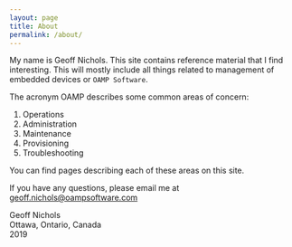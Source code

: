 ```yaml
---
layout: page
title: About
permalink: /about/
---
```


My name is Geoff Nichols. This site contains reference material that I find interesting. This will mostly include all things related to management of embedded devices or `OAMP Software`. 

The acronym OAMP describes some common areas of concern:
1. Operations
2. Administration
3. Maintenance
4. Provisioning
5. Troubleshooting

You can find pages describing each of these areas on this site.

If you have any questions, please email me at geoff.nichols@oampsoftware.com

Geoff Nichols  
Ottawa, Ontario, Canada  
2019  
